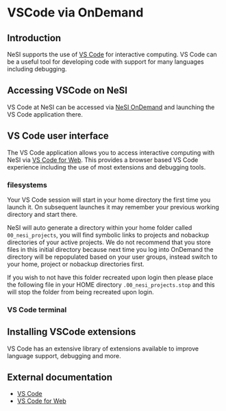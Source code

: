 # VSCode via OnDemand


## Introduction

NeSI supports the use of [VS Code](https://code.visualstudio.com/) for interactive computing.
VS Code can be a useful tool for developing code with support for many languages including debugging.


## Accessing VSCode on NeSI


VS Code at NeSI can be accessed via [NeSI OnDemand](https://ondemand.nesi.org.nz/) and launching the VS Code application there.


## VS Code user interface


The VS Code application allows you to access interactive computing with NeSI via [VS Code for Web](https://code.visualstudio.com/docs/setup/vscode-web). This provides a browser based VS Code experience including the use of most extensions and debugging tools.

### filesystems


Your VS Code session will start in your home directory the first time you launch it. On subsequent launches it may remember your previous working directory and start there.

NeSI will auto generate a directory within your home folder called `00_nesi_projects`, you will find symbolic links to projects and nobackup directories of your active projects. We do not recommend that you store files in this initial directory because next time you log into OnDemand the directory will be repopulated based on your user groups, instead switch to your home, project or nobackup directories first.

If you wish to not have this folder recreated upon login then please place the following file in your HOME directory `.00_nesi_projects.stop` and this will stop the folder from being recreated upon login.


### VS Code terminal


## Installing VSCode extensions


VS Code has an extensive library of extensions available to improve language support, debugging and more.


## External documentation
- [VS Code](https://code.visualstudio.com/docs)
- [VS Code for Web](https://code.visualstudio.com/docs/setup/vscode-web)
